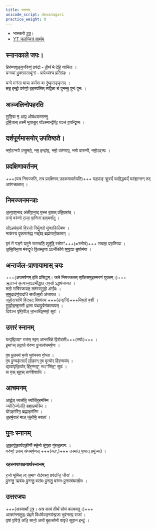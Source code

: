 ```yaml
---
title: स्नानम्
unicode_script: devanagari
practice_weight: 0
---
```


<div class="audioEmbed"  caption="" src="https://archive.org/download/AghamarshanaSuktam/Aghamarshanasuktam.MP3"></div>

- भास्करो [ऽत्र](https://archive.org/stream/taittiriya/taittiriya_aranyaka_bhaskara_02#page/n89/mode/2up)।
- [YT चलच्चित्रं सार्थम्](https://www.youtube.com/watch?v=MtzV0ntHlZI)

## स्नानकाले जपः।
हिर॑ण्यशृङ्ग॒व्वँरु॑णं॒ प्रप॑द्ये - ती॒र्थं मे देहि॒ याचि॑तः ।  
य॒न्मया॑ भु॒क्तम॒साधू॑नां - पा॒पेभ्य॑श्च प्र॒तिग्र॑हः ।

यन्मे॒ मन॑सा वा॒चा॒ क॒र्म॒णा वा दु॑ष्कृत॒ङ्कृतम् ।  
तन्न॒ इन्द्रो॒ वरु॑णो॒ बृह॒स्पति॑स् सवि॒ता च॑ पुनन्तु॒ पुनः॑ पुनः ।

## अञ्जलिनोपहरति  
सु॒मि॒त्रा न॒ आप॒ ओष॑धयस्सन्तु  
दुर्मि॒त्रास् तस्मै॑ भूयासु॒र् यो॑ऽस्मान्द्वेष्टि॒ यञ्च॑ व॒यन्द्वि॒ष्मः ।

## दर्शपूर्णमासयोर् उपतिष्ठते।  
नमो॒ऽग्नये॑ ऽप्सु॒मते॒, नम॒ इन्द्रा॑य॒, नमो॒ वरु॑णाय॒, नमो वारुण्यै॑, नमो॒ऽद्भ्यः । 

## प्रदक्षिणावर्तनम्
+++(यत्र निमज्जति, तत्र प्रदक्षिणम् उदकमावर्तयति)+++
यद॒पाङ् क्रू॒रय्ँ यद॑मे॒द्ध्यय्ँ यद॑शा॒न्तन् तद् अप॑गच्छतात् ।  

## निमज्जनमन्त्राः  
अ॒त्या॒श॒नाद् अ॑तीपा॒ना॒द् य॒च्च उ॒ग्रात् प्र॑ति॒ग्रहा॑त् ।  
तन्मे॒ वरु॑णो रा॒जा॒ पा॒णिना॑ ह्यव॒मर्श॑तु । 

सो॑ऽहम॑पा॒पो वि॒रजो॒ निर्मु॒क्तो मु॑क्तकि॒ल्बिषः ।  
नाक॑स्य पृ॒ष्ठमारु॑ह्य॒ गच्छे॒द् ब्रह्म॑सलो॒कताम् । 

इ॒मं मे॑ गङ्गे यमुने सरस्वति॒ शुतु॑द्रि॒ स्तोमꣳ॑+++(=स्तोत्रं)+++ सचता॒ परु॒ष्णिया ।  
अ॒सि॒क्नि॒या म॑रुद्वृधे वि॒तस्त॒या ऽऽर्जी॑कीये श्रुणु॒ह्या सु॒षोम॑या । 

## अन्तर्जल-प्राणायामास् त्रयः
+++(अघमर्षणम् इति प्रसिद्धम्। जले निमज्जतस् सृष्टिसमुद्रस्मरणं युक्तम्।)+++  
ऋ॒तञ्च॑ स॒त्यञ्चा॒ऽऽभी॑द्धा॒त् तप॒सो ऽद्ध्य॑जायत ।  
ततो॒ रात्रि॑रजायत॒ तत॑स्समु॒द्रो अ॑र्ण॒वः ।  
स॒मु॒द्राद॑र्ण॒वादधि॑ सव्वँत्स॒रो अ॑जायत ।  
अ॒हो॒रा॒त्राणि॑ वि॒दध॒द् विश्व॑स्य +++(उन्/नि)+++मिष॒तो व॒शी ।  
सू॒र्या॒च॒न्द्र॒मसौ॑ धा॒ता य॑थापू॒र्वम॑कल्पयत् ।  
दिव॑ञ्च पृथि॒वीञ् चा॒न्तरि॑क्ष॒मथो॒ सुवः॑ ।  

## उत्तरं स्नानम्
यत्पृ॑थि॒व्याꣳ रज॑स् स्व॒म् आन्तरि॑क्षे वि॒रोद॑सी+++(स्योः)+++ ।  
इ॒माꣳस् तदा॒पो व॑रुणः पु॒नात्व॑घमर्ष॒णः ।  

ए॒ष भू॒तस्य॑ भ॒व्ये भुव॑नस्य गो॒प्ता ।  
ए॒ष पु॒ण्यकृ॑ताल्ँ लो॒का॒न् ए॒ष मृ॒त्योर् हि॑र॒ण्मय॑म् ।  
द्यावा॑पृथि॒व्योर् हि॑र॒ण्मय॒ꣳ॒ स२ꣳश्रि॑त॒ꣳ॒ सुवः॑ ।  
स न॒स् सुव॒स् सꣳशि॑शाधि । 

## आचमनम्
आर्द्र॒ञ् ज्वल॑ति॒ ज्योति॑र॒हम॑स्मि ।  
ज्योति॒र्ज्वल॑ति॒ ब्रह्मा॒हम॑स्मि ।  
यो॑ऽहम॑स्मि॒ ब्रह्मा॒हम॑स्मि ।  
अ॒हमे॒वाहं माञ् जु॑होमि॒ स्वाहा॑ । 

## पुनः स्नानम्
अ॒का॒र्य॒का॒र्य॑वकी॒र्णी स्ते॒नो भ्रू॑ण॒हा गु॑रुत॒ल्पगः ।  
वरु॑णो॒ ऽपाम् अ॑घमर्ष॒णस् +++(यतः,)+++ तस्मा॑त् पा॒पात् प्रमु॑च्यते ।  

### रहस्यपापक्षयार्थस्नानम्
र॒जो भूमि॑स् त्व् अ॒माꣳ रोद॑यस्व॒ प्रव॑दन्ति॒ धीराः॑ ।  
पु॒नन्तु॒ ऋष॑यः पु॒नन्तु॒ वस॑वः पु॒नातु॒ वरु॑णः पु॒नात्व॑घमर्ष॒णः । 

## उत्तरजपः
+++(अस्यार्थो [ऽत्र](../../../somaH/Rk/akrAnt_samudraH/)। अत्र कामं तीर्थं सोमं कल्पयतु।)+++  
आक्रा॑न्त्समु॒द्रः प्र॑थ॒मे विध॑र्मञ्ज॒नय॑न्प्र॒जा भुव॑नस्य॒ राजा॑ ।  
वृषा॑ प॒वित्रे॒ अधि॒ सानो॒ अव्ये॑ बृ॒हत्सोमो॑ वावृधे सुवा॒न इन्दुः॑ ।